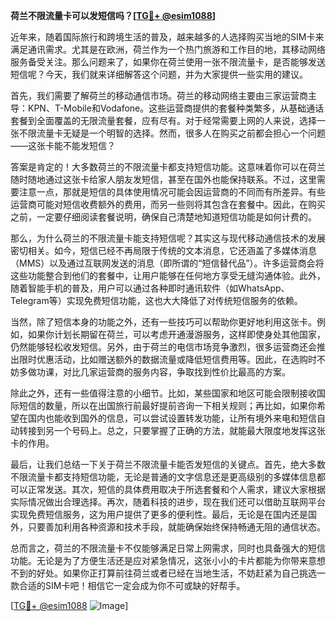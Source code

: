 **荷兰不限流量卡可以发短信吗？[[TG💪+ @esim1088](https://t.me/s/esim1088)]**

近年来，随着国际旅行和跨境生活的普及，越来越多的人选择购买当地的SIM卡来满足通讯需求。尤其是在欧洲，荷兰作为一个热门旅游和工作目的地，其移动网络服务备受关注。那么问题来了，如果你在荷兰使用一张不限流量卡，是否能够发送短信呢？今天，我们就来详细解答这个问题，并为大家提供一些实用的建议。

首先，我们需要了解荷兰的移动通信市场。荷兰的移动网络主要由三家运营商主导：KPN、T-Mobile和Vodafone。这些运营商提供的套餐种类繁多，从基础通话套餐到全面覆盖的无限流量套餐，应有尽有。对于经常需要上网的人来说，选择一张不限流量卡无疑是一个明智的选择。然而，很多人在购买之前都会担心一个问题——这张卡能不能发短信？

答案是肯定的！大多数荷兰的不限流量卡都支持短信功能。这意味着你可以在荷兰随时随地通过这张卡给家人朋友发短信，甚至在国外也能保持联系。不过，这里需要注意一点，那就是短信的具体使用情况可能会因运营商的不同而有所差异。有些运营商可能对短信收费额外的费用，而另一些则将其包含在套餐中。因此，在购买之前，一定要仔细阅读套餐说明，确保自己清楚地知道短信功能是如何计费的。

那么，为什么荷兰的不限流量卡能支持短信呢？其实这与现代移动通信技术的发展密切相关。如今，短信已经不再局限于传统的文本消息，它还涵盖了多媒体消息（MMS）以及通过互联网发送的消息（即所谓的“短信替代品”）。许多运营商会将这些功能整合到他们的套餐中，让用户能够在任何地方享受无缝沟通体验。此外，随着智能手机的普及，用户可以通过各种即时通讯软件（如WhatsApp、Telegram等）实现免费短信功能，这也大大降低了对传统短信服务的依赖。

当然，除了短信本身的功能之外，还有一些技巧可以帮助你更好地利用这张卡。例如，如果你计划长期留在荷兰，可以考虑开通漫游服务，这样即使身处其他国家，仍然能够轻松收发短信。另外，由于荷兰的电信市场竞争激烈，很多运营商还会推出限时优惠活动，比如赠送额外的数据流量或降低短信费用等。因此，在选购时不妨多做功课，对比几家运营商的服务内容，争取找到性价比最高的方案。

除此之外，还有一些值得注意的小细节。比如，某些国家和地区可能会限制接收国际短信的数量，所以在出国旅行前最好提前咨询一下相关规则；再比如，如果你希望在国内也能收到国外的信息，可以尝试设置转发功能，让所有境外来电和短信自动转接到另一个号码上。总之，只要掌握了正确的方法，就能最大限度地发挥这张卡的作用。

最后，让我们总结一下关于荷兰不限流量卡能否发短信的关键点。首先，绝大多数不限流量卡都支持短信功能，无论是普通的文字信息还是更高级别的多媒体信息都可以正常发送。其次，短信的具体费用取决于所选套餐和个人需求，建议大家根据实际情况做出合理选择。再次，随着科技的进步，现在我们还可以借助互联网平台实现免费短信服务，这为用户提供了更多的便利性。最后，无论是在国内还是国外，只要善加利用各种资源和技术手段，就能确保始终保持畅通无阻的通信状态。

总而言之，荷兰的不限流量卡不仅能够满足日常上网需求，同时也具备强大的短信功能。无论是为了方便生活还是应对紧急情况，这张小小的卡片都能为你带来意想不到的好处。如果你正打算前往荷兰或者已经在当地生活，不妨赶紧为自己挑选一款合适的SIM卡吧！相信它一定会成为你不可或缺的好帮手。

[[TG💪+ @esim1088](https://t.me/s/esim1088) ![Image](https://i.postimg.cc/4NQfJmqS/Snipaste-2025-05-13-00-14-12.png)]